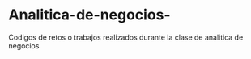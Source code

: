 # Analitica-de-negocios-
Codigos de retos o trabajos realizados durante la clase de analitica de negocios 
